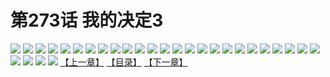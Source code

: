 # 第273话 我的决定3
![](https://s1.baozimh.com/scomic/sanyanxiaotianlu-samanhua/0/272-vg3j/1.jpg)
![](https://s1.baozimh.com/scomic/sanyanxiaotianlu-samanhua/0/272-vg3j/2.jpg)
![](https://s1.baozimh.com/scomic/sanyanxiaotianlu-samanhua/0/272-vg3j/3.jpg)
![](https://s1.baozimh.com/scomic/sanyanxiaotianlu-samanhua/0/272-vg3j/4.jpg)
![](https://s1.baozimh.com/scomic/sanyanxiaotianlu-samanhua/0/272-vg3j/5.jpg)
![](https://s1.baozimh.com/scomic/sanyanxiaotianlu-samanhua/0/272-vg3j/6.jpg)
![](https://s1.baozimh.com/scomic/sanyanxiaotianlu-samanhua/0/272-vg3j/7.jpg)
![](https://s1.baozimh.com/scomic/sanyanxiaotianlu-samanhua/0/272-vg3j/8.jpg)
![](https://s1.baozimh.com/scomic/sanyanxiaotianlu-samanhua/0/272-vg3j/9.jpg)
![](https://s1.baozimh.com/scomic/sanyanxiaotianlu-samanhua/0/272-vg3j/10.jpg)
![](https://s1.baozimh.com/scomic/sanyanxiaotianlu-samanhua/0/272-vg3j/11.jpg)
![](https://s1.baozimh.com/scomic/sanyanxiaotianlu-samanhua/0/272-vg3j/12.jpg)
![](https://s1.baozimh.com/scomic/sanyanxiaotianlu-samanhua/0/272-vg3j/13.jpg)
![](https://s1.baozimh.com/scomic/sanyanxiaotianlu-samanhua/0/272-vg3j/14.jpg)
![](https://s1.baozimh.com/scomic/sanyanxiaotianlu-samanhua/0/272-vg3j/15.jpg)
![](https://s1.baozimh.com/scomic/sanyanxiaotianlu-samanhua/0/272-vg3j/16.jpg)
![](https://s1.baozimh.com/scomic/sanyanxiaotianlu-samanhua/0/272-vg3j/17.jpg)
![](https://s1.baozimh.com/scomic/sanyanxiaotianlu-samanhua/0/272-vg3j/18.jpg)
![](https://s1.baozimh.com/scomic/sanyanxiaotianlu-samanhua/0/272-vg3j/19.jpg)
![](https://s1.baozimh.com/scomic/sanyanxiaotianlu-samanhua/0/272-vg3j/20.jpg)
![](https://s1.baozimh.com/scomic/sanyanxiaotianlu-samanhua/0/272-vg3j/21.jpg)
![](https://s1.baozimh.com/scomic/sanyanxiaotianlu-samanhua/0/272-vg3j/22.jpg)
![](https://s1.baozimh.com/scomic/sanyanxiaotianlu-samanhua/0/272-vg3j/23.jpg)
![](https://s1.baozimh.com/scomic/sanyanxiaotianlu-samanhua/0/272-vg3j/24.jpg)
![](https://s1.baozimh.com/scomic/sanyanxiaotianlu-samanhua/0/272-vg3j/25.jpg)
![](https://s1.baozimh.com/scomic/sanyanxiaotianlu-samanhua/0/272-vg3j/26.jpg)
![](https://s1.baozimh.com/scomic/sanyanxiaotianlu-samanhua/0/272-vg3j/27.jpg)
![](https://s1.baozimh.com/scomic/sanyanxiaotianlu-samanhua/0/272-vg3j/28.jpg)
![](https://s1.baozimh.com/scomic/sanyanxiaotianlu-samanhua/0/272-vg3j/29.jpg)
[【上一章】](./272.md)
[【目录】](./README.md)
[【下一章】](./274.md)

